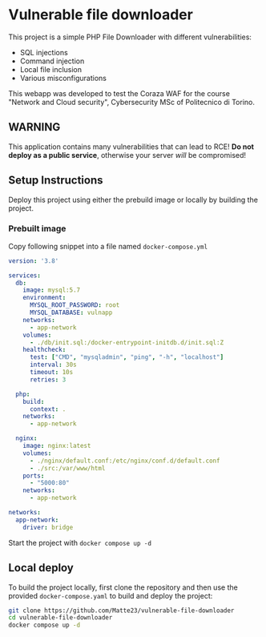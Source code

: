 # Vulnerable file downloader

This project is a simple PHP File Downloader with different vulnerabilities:
* SQL injections
* Command injection
* Local file inclusion
* Various misconfigurations

This webapp was developed to test the Coraza WAF for the course "Network and Cloud security", Cybersecurity MSc of Politecnico di Torino.

## WARNING
This application contains many vulnerabilities that can lead to RCE! **Do not deploy as a public service**, otherwise your server *will* be compromised!

## Setup Instructions
Deploy this project using either the prebuild image or locally by building the project.

### Prebuilt image
Copy following snippet into a file named `docker-compose.yml`
```yaml
version: '3.8'

services:
  db:
    image: mysql:5.7
    environment:
      MYSQL_ROOT_PASSWORD: root
      MYSQL_DATABASE: vulnapp
    networks:
      - app-network
    volumes:
      - ./db/init.sql:/docker-entrypoint-initdb.d/init.sql:Z
    healthcheck:
      test: ["CMD", "mysqladmin", "ping", "-h", "localhost"]
      interval: 30s
      timeout: 10s
      retries: 3

  php:
    build:
      context: .
    networks:
      - app-network

  nginx:
    image: nginx:latest
    volumes:
      - ./nginx/default.conf:/etc/nginx/conf.d/default.conf
      - ./src:/var/www/html
    ports:
      - "5000:80"
    networks:
      - app-network

networks:
  app-network:
    driver: bridge
```

Start the project with `docker compose up -d`

## Local deploy
To build the project locally, first clone the repository and then use the provided `docker-compose.yaml` to build and deploy the project:
```bash
git clone https://github.com/Matte23/vulnerable-file-downloader
cd vulnerable-file-downloader
docker compose up -d
```
